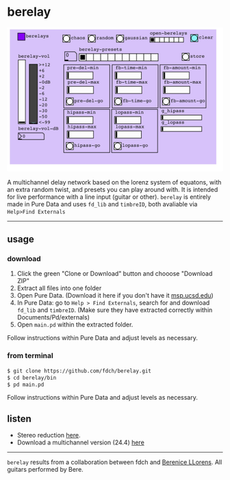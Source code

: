 # berelay

![berelay](https://raw.githubusercontent.com/fdch/berelay/master/berelay.jpg "berelay")

A multichannel delay network based on the lorenz system of equatons, with an extra random twist, and presets you can play around with. It is intended for live performance with a line input (guitar or other). `berelay` is entirely made in Pure Data and uses `fd_lib` and `timbreID`, both avaliable via `Help>Find Externals`

---

## usage

### download

1. Click the green "Clone or Download" button and chooose "Download ZIP"
2. Extract all files into one folder
3. Open Pure Data. (Download it here if you don't have it [msp.ucsd.edu](msp.ucsd.edu))
4. In Pure Data: go to `Help > Find Externals`, search for and download `fd_lib` and `timbreID`. (Make sure they have extracted correctly within Documents/Pd/externals)
5. Open `main.pd` within the extracted folder.

Follow instructions within Pure Data and adjust levels as necessary.

### from terminal

```
$ git clone https://github.com/fdch/berelay.git
$ cd berelay/bin
$ pd main.pd
```

Follow instructions within Pure Data and adjust levels as necessary.

## listen

- Stereo reduction [here](https://drive.google.com/file/d/15yYUjKUHFC_ux_8kwkNTxa5nmMhzHVnF/view?usp=sharing).
- Download a multichannel version (24.4) [here](https://drive.google.com/file/d/15yYUjKUHFC_ux_8kwkNTxa5nmMhzHVnF/view?usp=sharing)

---

`berelay` results from a collaboration between fdch and [Berenice LLorens](https://berenicellorens.bandcamp.com). All guitars performed by Bere.